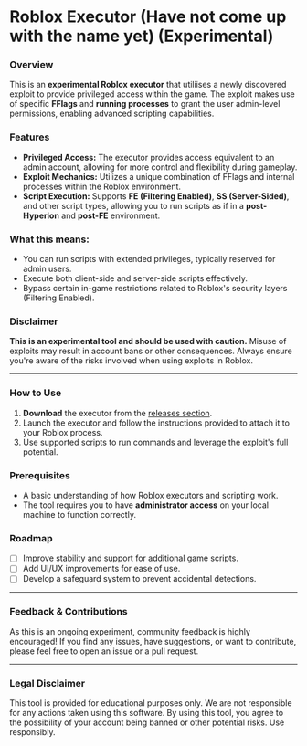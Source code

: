 # Roblox Executor (Have not come up with the name yet) (Experimental)

### Overview

This is an **experimental Roblox executor** that utiliises a newly discovered exploit to provide privileged access within the game. The exploit makes use of specific **FFlags** and **running processes** to grant the user admin-level permissions, enabling advanced scripting capabilities.

### Features

- **Privileged Access:** The executor provides access equivalent to an admin account, allowing for more control and flexibility during gameplay.
- **Exploit Mechanics:** Utilizes a unique combination of FFlags and internal processes within the Roblox environment.
- **Script Execution:** Supports **FE (Filtering Enabled)**, **SS (Server-Sided)**, and other script types, allowing you to run scripts as if in a **post-Hyperion** and **post-FE** environment.

### What this means:
- You can run scripts with extended privileges, typically reserved for admin users.
- Execute both client-side and server-side scripts effectively.
- Bypass certain in-game restrictions related to Roblox's security layers (Filtering Enabled).

### Disclaimer
**This is an experimental tool and should be used with caution.** Misuse of exploits may result in account bans or other consequences. Always ensure you're aware of the risks involved when using exploits in Roblox.

---

### How to Use

1. **Download** the executor from the [releases section](#).
2. Launch the executor and follow the instructions provided to attach it to your Roblox process.
3. Use supported scripts to run commands and leverage the exploit's full potential.

### Prerequisites

- A basic understanding of how Roblox executors and scripting work.
- The tool requires you to have **administrator access** on your local machine to function correctly.

### Roadmap

- [ ] Improve stability and support for additional game scripts.
- [ ] Add UI/UX improvements for ease of use.
- [ ] Develop a safeguard system to prevent accidental detections.

---

### Feedback & Contributions

As this is an ongoing experiment, community feedback is highly encouraged! If you find any issues, have suggestions, or want to contribute, please feel free to open an issue or a pull request.

---

### Legal Disclaimer

This tool is provided for educational purposes only. We are not responsible for any actions taken using this software. By using this tool, you agree to the possibility of your account being banned or other potential risks. Use responsibly.
